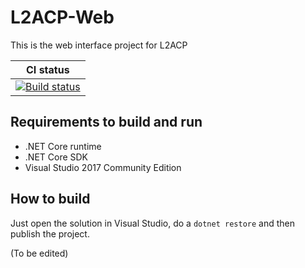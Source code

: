 # L2ACP-Web
This is the web interface project for L2ACP

|  CI status        |
|:-------------:|
| [![Build status](https://ci.appveyor.com/api/projects/status/yunj77v8vy526owo?svg=true)](https://ci.appveyor.com/project/Elfocrash/l2acp-web) |

## Requirements to build and run
* .NET Core runtime
* .NET Core SDK
* Visual Studio 2017 Community Edition

## How to build
Just open the solution in Visual Studio, do a `dotnet restore` and then publish the project.

(To be edited)
